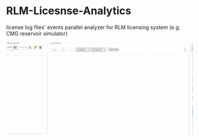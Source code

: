 # RLM-Licesnse-Analytics
license log files' events parallel analyzer for RLM licensing system (e.g. CMG reservoir simulator)

![RLM License analyzer Demo](demo/demo.gif)